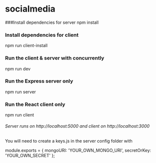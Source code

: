 # socialmedia
###Install dependencies for server
npm install

### Install dependencies for client
npm run client-install

### Run the client & server with concurrently
npm run dev

### Run the Express server only
npm run server

### Run the React client only
npm run client

###### Server runs on http://localhost:5000 and client on http://localhost:3000

You will need to create a keys.js in the server config folder with


module.exports = {
  mongoURI: 'YOUR_OWN_MONGO_URI',
  secretOrKey: 'YOUR_OWN_SECRET'
};
